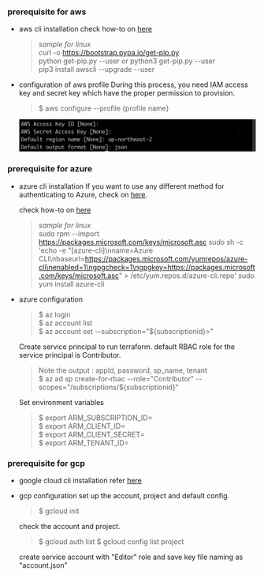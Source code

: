 ### prerequisite for aws

* aws cli installation
  check how-to on [here](https://docs.aws.amazon.com/cli/latest/userguide/cli-chap-install.html)  
  
  > *sample for linux*  
  > curl -o https://bootstrap.pypa.io/get-pip.py  
  > python get-pip.py --user or python3 get-pip.py --user  
  > pip3 install awscli --upgrade --user  


* configuration of aws profile
  During this process, you need IAM access key and secret key which have the proper permission to provision. 
  > $ aws configure --profile {profile name}  
  
  ![output](images/awsconfigure.png)


### prerequisite for azure

* azure cli installation
  If you want to use any different method for authenticating to Azure, check on [here](https://www.terraform.io/docs/providers/azurerm/auth/azure_cli.html).
  
  check how-to on [here](https://docs.microsoft.com/en-us/cli/azure/install-azure-cli?view=azure-cli-latest)

  > *sample for linux*   
  > sudo rpm --import https://packages.microsoft.com/keys/microsoft.asc
  > sudo sh -c 'echo -e "[azure-cli]\nname=Azure CLI\nbaseurl=https://packages.microsoft.com/yumrepos/azure-cli\nenabled=1\ngpgcheck=1\ngpgkey=https://packages.microsoft.com/keys/microsoft.asc" > /etc/yum.repos.d/azure-cli.repo'
  > sudo yum install azure-cli
  
* azure configuration
  > $ az login  
  > $ az account list   
  > $ az account set --subscription="${subscriptionid}>" 
  
  Create service principal to run terraform. default RBAC role for the service principal is Contributor.  
  > Note the output : appId, password, sp_name, tenant  
  > $ az ad sp create-for-rbac --role="Contributor" --scopes="/subscriptions/${subscriptionid}"  

  Set environment variables
  > $ export ARM_SUBSCRIPTION_ID=  
  > $ export ARM_CLIENT_ID=  
  > $ export ARM_CLIENT_SECRET=  
  > $ export ARM_TENANT_ID=  

### prerequisite for gcp 
* google cloud cli installation
  refer [here](https://cloud.google.com/sdk/) 

* gcp configuration
  set up the account, project and default config. 
  > $ gcloud init 

  check the account and project.
  > $ gcloud auth list
  > $ gcloud config list project 

  create service account with "Editor" role and save key file naming as "account.json"

